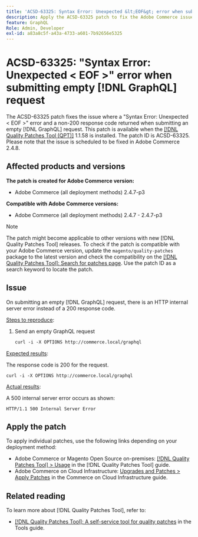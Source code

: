 ```yaml
---
title: 'ACSD-63325: Syntax Error: Unexpected &lt;EOF&gt; error when submitting empty [!DNL GraphQL] request'
description: Apply the ACSD-63325 patch to fix the Adobe Commerce issue where a syntax error occurs when submitting an empty [!DNL GraphQL] request.
feature: GraphQL
Role: Admin, Developer
exl-id: a83a8c5f-a43a-4733-a601-7b92656e5325
---
```

# ACSD-63325: "Syntax Error: Unexpected < EOF >" error when submitting empty [!DNL GraphQL] request

The ACSD-63325 patch fixes the issue where a "Syntax Error: Unexpected < EOF >" error and a non-200 response code returned when submitting an empty [!DNL GraphQL] request. This patch is available when the [[!DNL Quality Patches Tool (QPT)]](/help/tools/quality-patches-tool/quality-patches-tool-to-self-serve-quality-patches.md) 1.1.58 is installed. The patch ID is ACSD-63325. Please note that the issue is scheduled to be fixed in Adobe Commerce 2.4.8.

## Affected products and versions

**The patch is created for Adobe Commerce version:**

* Adobe Commerce (all deployment methods) 2.4.7-p3

**Compatible with Adobe Commerce versions:**

* Adobe Commerce (all deployment methods) 2.4.7 - 2.4.7-p3

>[!NOTE]
>
>The patch might become applicable to other versions with new [!DNL Quality Patches Tool] releases. To check if the patch is compatible with your Adobe Commerce version, update the `magento/quality-patches` package to the latest version and check the compatibility on the [[!DNL Quality Patches Tool]: Search for patches page](https://experienceleague.adobe.com/tools/commerce-quality-patches/index.html). Use the patch ID as a search keyword to locate the patch.

## Issue

On submitting an empty [!DNL GraphQL] request, there is an HTTP internal server error instead of a 200 response code. 

<u>Steps to reproduce</u>:

1. Send an empty GraphQL request

    ```graphql
    curl -i -X OPTIONS http://commerce.local/graphql
    ```

<u>Expected results</u>:

The response code is 200 for the request.

```
curl -i -X OPTIONS http://commerce.local/graphql
```

<u>Actual results</u>:

A 500 internal server error occurs as shown:

```
HTTP/1.1 500 Internal Server Error
```

## Apply the patch

To apply individual patches, use the following links depending on your deployment method:

* Adobe Commerce or Magento Open Source on-premises: [[!DNL Quality Patches Tool] > Usage](/help/tools/quality-patches-tool/usage.md) in the [!DNL Quality Patches Tool] guide.
* Adobe Commerce on Cloud Infrastructure: [Upgrades and Patches > Apply Patches](https://experienceleague.adobe.com/en/docs/commerce-cloud-service/user-guide/develop/upgrade/apply-patches) in the Commerce on Cloud Infrastructure guide.

## Related reading

To learn more about [!DNL Quality Patches Tool], refer to:

* [[!DNL Quality Patches Tool]: A self-service tool for quality patches](/help/tools/quality-patches-tool/quality-patches-tool-to-self-serve-quality-patches.md) in the Tools guide.
